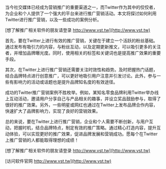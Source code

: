 当今社交媒体已经成为营销推广的重要渠道之一，而Twitter作为其中的佼佼者，为企业和个人提供了一个强大的平台来进行推广营销活动。本文将探讨如何利用Twitter进行推广营销，以及一些成功的案例分析。

[想了解推广相关软件的朋友请登录 http://www.vst.tw](http://www.vst.tw)

首先，要在Twitter上进行有效的推广营销，关键在于建立一个活跃的粉丝基础。通过发布有吸引力的内容，与粉丝互动，以及定期更新推文，可以吸引更多的关注者，并增加品牌曝光度。同时，使用相关的标签和关键词也是提高推广效果的重要手段。

其次，在Twitter上进行推广营销还需要关注时效性和趋势。及时把握热门话题，结合品牌特点进行创意推广，可以更好地吸引用户注意并引发讨论。此外，参与一些有影响力的活动或话题也是提升品牌知名度的有效途径。

成功的Twitter推广营销案例不胜枚举。例如，某知名零食品牌利用Twitter举办线上互动活动，邀请用户分享自己与产品相关的趣事，并设立奖品鼓励参与，取得了很好的推广效果。另外，一些明星或网红也通过在Twitter上发布品牌合作内容，快速扩大了品牌影响力，实现了良好的营销效果。

总的来说，要在Twitter上进行推广营销，企业和个人需要不断创新，与用户互动，把握时机，结合品牌特点，制定有效的推广策略。通过精心打造内容，提升互动体验，可以实现更好的推广效果，促进品牌发展和营销成功。愿每个在Twitter上推广营销的人都能取得理想的成绩！

[想了解推广相关软件的朋友请登录 http://www.vst.tw](http://www.vst.tw)


[访问软件官网 http://www.vst.tw](http://www.vst.tw)
